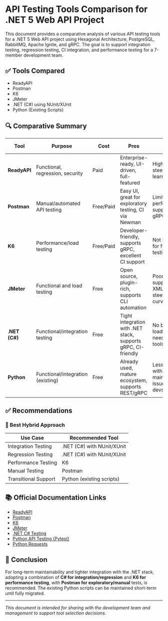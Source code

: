 
# API Testing Tools Comparison for .NET 5 Web API Project

This document provides a comparative analysis of various API testing tools for a .NET 5 Web API project using Hexagonal Architecture, PostgreSQL, RabbitMQ, Apache Ignite, and gRPC. The goal is to support integration testing, regression testing, CI integration, and performance testing for a 7-member development team.

## ✅ Tools Compared

- ReadyAPI
- Postman
- K6
- JMeter
- .NET (C#) using NUnit/XUnit
- Python (Existing Scripts)

## 🔍 Comparative Summary

| Tool        | Purpose                          | Cost          | Pros                                                                 | Cons                                                                 | CI/CD Fit | Performance Fit |
|-------------|----------------------------------|---------------|----------------------------------------------------------------------|----------------------------------------------------------------------|-----------|------------------|
| **ReadyAPI**| Functional, regression, security | Paid          | Enterprise-ready, UI-driven, full-featured                          | High cost, steeper learning curve                                     | ✅ Strong | ✅ Strong         |
| **Postman** | Manual/automated API testing     | Free/Paid     | Easy UI, great for exploratory testing, CI via Newman               | Limited performance support, no gRPC native                          | ✅ Strong | 🚫 Weak           |
| **K6**      | Performance/load testing         | Free/Paid     | Developer-friendly, supports gRPC, excellent CI support             | Not suitable for functional testing                                  | ✅ Strong | ✅ Excellent       |
| **JMeter**  | Functional and load testing      | Free          | Open source, plugin-rich, supports CLI automation                   | Poor gRPC support, XML-based, steep learning curve                   | ✅ Moderate| ✅ Good            |
| **.NET (C#)**| Functional/integration testing   | Free          | Tight integration with .NET stack, supports gRPC, CI-friendly       | No built-in load testing, needs custom tools                         | ✅ Excellent | 🚫 Weak           |
| **Python**  | Functional/integration (existing)| Free          | Already used, mature ecosystem, supports REST/gRPC                 | Less aligned with .NET, maintainability issues for C# devs           | ✅ Moderate| ✅ With Locust     |

## ✅ Recommendations

### 🔹 Best Hybrid Approach

| Use Case             | Recommended Tool           |
|----------------------|----------------------------|
| Integration Testing  | .NET (C#) with NUnit/XUnit |
| Regression Testing   | .NET (C#) with NUnit/XUnit |
| Performance Testing  | K6                         |
| Manual Testing       | Postman                    |
| Transitional Support | Python (existing scripts)  |

## 📚 Official Documentation Links

- [ReadyAPI](https://smartbear.com/product/ready-api/overview/)
- [Postman](https://www.postman.com/product/api-client/)
- [K6](https://k6.io/docs/)
- [JMeter](https://jmeter.apache.org/)
- [.NET C# Testing](https://learn.microsoft.com/en-us/dotnet/core/testing/)
- [Python API Testing (Pytest)](https://docs.pytest.org/)
- [Python Requests](https://requests.readthedocs.io/)

## 📌 Conclusion

For long-term maintainability and tighter integration with the .NET stack, adopting a combination of **C# for integration/regression** and **K6 for performance testing**, with **Postman for exploratory/manual** tests, is recommended. The existing Python scripts can be maintained short-term until fully migrated.

---

_This document is intended for sharing with the development team and management to support tool selection decisions._
